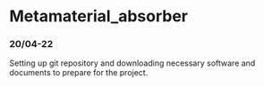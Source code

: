 # Metamaterial_absorber



### 20/04-22
Setting up git repository and downloading necessary software and documents to prepare for the project.
